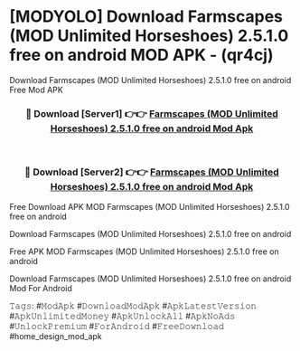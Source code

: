 # [MODYOLO] Download Farmscapes (MOD Unlimited Horseshoes) 2.5.1.0 free on android MOD APK - (qr4cj)
Download Farmscapes (MOD Unlimited Horseshoes) 2.5.1.0 free on android Free Mod APK

<div align="center">
<h3>🔴 Download [Server1] 👉👉 <a href="https://apk-comot.site?title=Farmscapes_(MOD_Unlimited_Horseshoes)_2.5.1.0_free_on_android">Farmscapes (MOD Unlimited Horseshoes) 2.5.1.0 free on android Mod Apk</a></h3><br>

<h3>🔴 Download [Server2] 👉👉 <a href="https://apk-comot.site?title=Farmscapes_(MOD_Unlimited_Horseshoes)_2.5.1.0_free_on_android">Farmscapes (MOD Unlimited Horseshoes) 2.5.1.0 free on android Mod Apk</a></h3>
</div>


Free Download APK MOD Farmscapes (MOD Unlimited Horseshoes) 2.5.1.0 free on android

Download Farmscapes (MOD Unlimited Horseshoes) 2.5.1.0 free on android 

Free APK MOD Farmscapes (MOD Unlimited Horseshoes) 2.5.1.0 free on android 

Download Farmscapes (MOD Unlimited Horseshoes) 2.5.1.0 free on android Mod For Android

𝚃𝚊𝚐𝚜: #𝙼𝚘𝚍𝙰𝚙𝚔 #𝙳𝚘𝚠𝚗𝚕𝚘𝚊𝚍𝙼𝚘𝚍𝙰𝚙𝚔 #𝙰𝚙𝚔𝙻𝚊𝚝𝚎𝚜𝚝𝚅𝚎𝚛𝚜𝚒𝚘𝚗 #𝙰𝚙𝚔𝚄𝚗𝚕𝚒𝚖𝚒𝚝𝚎𝚍𝙼𝚘𝚗𝚎𝚢 #𝙰𝚙𝚔𝚄𝚗𝚕𝚘𝚌𝚔𝙰𝚕𝚕 #𝙰𝚙𝚔𝙽𝚘𝙰𝚍𝚜 #𝚄𝚗𝚕𝚘𝚌𝚔𝙿𝚛𝚎𝚖𝚒𝚞𝚖 #𝙵𝚘𝚛𝙰𝚗𝚍𝚛𝚘𝚒𝚍 #𝙵𝚛𝚎𝚎𝙳𝚘𝚠𝚗𝚕𝚘𝚊𝚍 #home_design_mod_apk